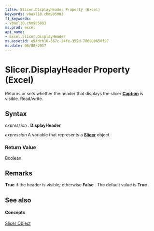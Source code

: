 ```yaml
---
title: Slicer.DisplayHeader Property (Excel)
keywords: vbaxl10.chm905083
f1_keywords:
- vbaxl10.chm905083
ms.prod: excel
api_name:
- Excel.Slicer.DisplayHeader
ms.assetid: e94dcb16-367c-24fe-359d-786900650f97
ms.date: 06/08/2017
---
```



# Slicer.DisplayHeader Property (Excel)

Returns or sets whether the header that displays the slicer  **[Caption](Excel.Slicer.Caption.md)** is visible. Read/write.


## Syntax

 _expression_ . **DisplayHeader**

 _expression_ A variable that represents a **[Slicer](Excel.Slicer.md)** object.


### Return Value

Boolean


## Remarks

 **True** if the header is visible; otherwise **False** . The default value is **True** .


## See also


#### Concepts


[Slicer Object](Excel.Slicer.md)

